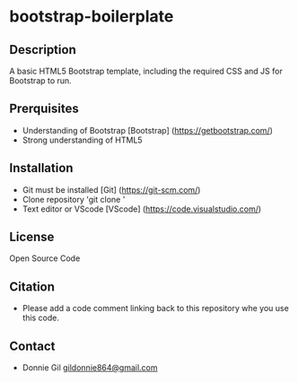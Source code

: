 # bootstrap-boilerplate

## Description
A basic HTML5 Bootstrap template, including the required CSS and JS for Bootstrap to run.

## Prerquisites
- Understanding of Bootstrap [Bootstrap] (https://getbootstrap.com/)
- Strong understanding of HTML5
## Installation
- Git must be installed [Git] (https://git-scm.com/)
- Clone repository 'git clone <repo>'
- Text editor or VScode [VScode] (https://code.visualstudio.com/)
## License
Open Source Code
## Citation
- Please add a code comment linking back to this repository whe you use this code.
## Contact
- Donnie Gil gildonnie864@gmail.com

